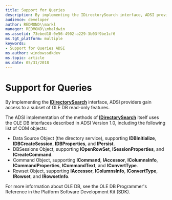 ```yaml
---
title: Support for Queries
description: By implementing the IDirectorySearch interface, ADSI providers gain access to a subset of OLE DB read-only features.
audience: developer
author: REDMOND\\markl
manager: REDMOND\\mbaldwin
ms.assetid: 73ebed18-0e56-4902-a229-3b03f9be1cf6
ms.tgt_platform: multiple
keywords:
- Support for Queries ADSI
ms.author: windowssdkdev
ms.topic: article
ms.date: 05/31/2018
---
```


# Support for Queries

By implementing the [**IDirectorySearch**](/windows/desktop/api/Iads/nn-iads-idirectorysearch) interface, ADSI providers gain access to a subset of OLE DB read-only features.

The ADSI implementation of the methods of [**IDirectorySearch**](/windows/desktop/api/Iads/nn-iads-idirectorysearch) itself uses the OLE DB interfaces described in ADSI Version 1.0, including the following list of COM objects:

-   Data Source Object (the directory service), supporting **IDBInitialize**, **IDBCreateSession**, **IDBProperties**, and **IPersist**.
-   DBSessions Object, supporting **IOpenRowSet**, **ISessionProperties**, and **ICreateCommand**.
-   Command Object, supporting **ICommand**, **IAccessor**, **IColumnsInfo**, **ICommandProperties**, **ICommandText**, and **IConvertType**.
-   Rowset Object, supporting **IAccessor**, **IColumnsInfo**, **IConvertType**, **IRowset**, and **IRowsetInfo**.

For more information about OLE DB, see the OLE DB Programmer's Reference in the Platform Software Development Kit (SDK).

 

 




